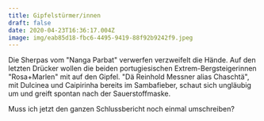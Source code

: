 ```yaml
---
title: Gipfelstürmer/innen
draft: false
date: 2020-04-23T16:36:17.004Z
image: img/eab85d18-fbc6-4495-9419-88f92b9242f9.jpeg
---
```

Die Sherpas vom "Nanga Parbat" verwerfen verzweifelt die Hände. Auf den letzten Drücker wollen die beiden portugiesischen Extrem-Bergsteigerinnen "Rosa+Marlen" mit auf den Gipfel. "Dä Reinhold Messner alias Chaschtä", mit Dulcinea und Caipirinha  bereits im Sambafieber, schaut sich ungläubig um und greift spontan nach der Sauerstoffmaske. 

Muss ich jetzt den ganzen Schlussbericht noch einmal umschreiben?